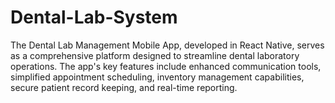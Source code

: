# Dental-Lab-System
 The Dental Lab Management Mobile App, developed in React Native, serves as a comprehensive platform designed to streamline dental laboratory operations. The app's key features include enhanced communication tools, simplified appointment scheduling, inventory management capabilities, secure patient record keeping, and real-time reporting. 

